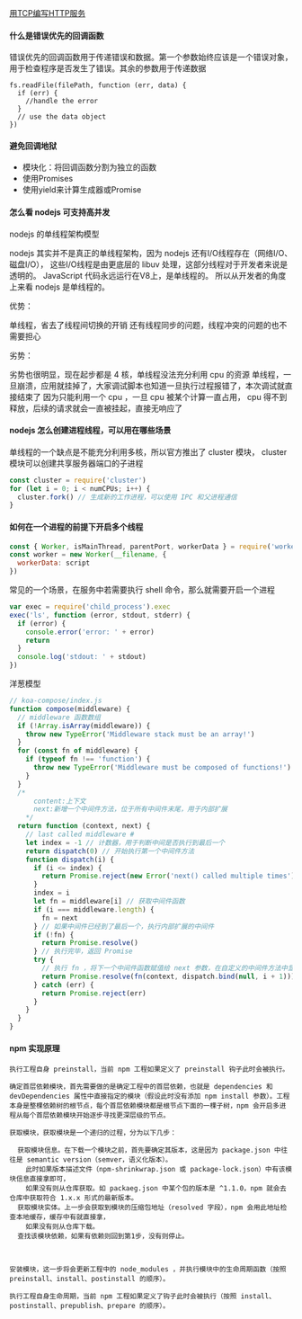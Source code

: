 [用TCP编写HTTP服务](https://juejin.cn/post/6969222179456024584)

#### 什么是错误优先的回调函数

错误优先的回调函数用于传递错误和数据。第一个参数始终应该是一个错误对象， 用于检查程序是否发生了错误。其余的参数用于传递数据

```node
fs.readFile(filePath, function (err, data) {
  if (err) {
    //handle the error
  }
  // use the data object
})
```

#### 避免回调地狱

- 模块化：将回调函数分割为独立的函数
- 使用Promises
- 使用yield来计算生成器或Promise

#### 怎么看 nodejs 可支持高并发

nodejs 的单线程架构模型

nodejs 其实并不是真正的单线程架构，因为 nodejs 还有I/O线程存在（网络I/O、磁盘I/O），
这些I/O线程是由更底层的 libuv 处理，这部分线程对于开发者来说是透明的。
JavaScript 代码永远运行在V8上，是单线程的。 所以从开发者的角度上来看 nodejs 是单线程的。

优势：

单线程，省去了线程间切换的开销 还有线程同步的问题，线程冲突的问题的也不需要担心

劣势：

劣势也很明显，现在起步都是 4 核，单线程没法充分利用 cpu 的资源
单线程，一旦崩溃，应用就挂掉了，大家调试脚本也知道一旦执行过程报错了，本次调试就直接结束了
因为只能利用一个 cpu ，一旦 cpu 被某个计算一直占用， cpu 得不到释放，后续的请求就会一直被挂起，直接无响应了

#### nodejs 怎么创建进程线程，可以用在哪些场景

单线程的一个缺点是不能充分利用多核，所以官方推出了 cluster 模块， cluster 模块可以创建共享服务器端口的子进程

```javascript
const cluster = require('cluster')
for (let i = 0; i < numCPUs; i++) {
  cluster.fork() // 生成新的工作进程，可以使用 IPC 和父进程通信
}
```

#### 如何在一个进程的前提下开启多个线程

```javascript
const { Worker, isMainThread, parentPort, workerData } = require('worker_threads')
const worker = new Worker(__filename, {
  workerData: script
})
```

常见的一个场景，在服务中若需要执行 shell 命令，那么就需要开启一个进程

```javascript
var exec = require('child_process').exec
exec('ls', function (error, stdout, stderr) {
  if (error) {
    console.error('error: ' + error)
    return
  }
  console.log('stdout: ' + stdout)
})
```

洋葱模型

```javascript
// koa-compose/index.js
function compose(middleware) {
  // middleware 函数数组
  if (!Array.isArray(middleware)) {
    throw new TypeError('Middleware stack must be an array!')
  }
  for (const fn of middleware) {
    if (typeof fn !== 'function') {
      throw new TypeError('Middleware must be composed of functions!')
    }
  }
  /*
      content:上下文  
      next:新增一个中间件方法，位于所有中间件末尾，用于内部扩展
    */
  return function (context, next) {
    // last called middleware #
    let index = -1 // 计数器，用于判断中间是否执行到最后一个
    return dispatch(0) // 开始执行第一个中间件方法
    function dispatch(i) {
      if (i <= index) {
        return Promise.reject(new Error('next() called multiple times'))
      }
      index = i
      let fn = middleware[i] // 获取中间件函数
      if (i === middleware.length) {
        fn = next
      } // 如果中间件已经到了最后一个，执行内部扩展的中间件
      if (!fn) {
        return Promise.resolve()
      } // 执行完毕，返回 Promise
      try {
        // 执行 fn ，将下一个中间件函数赋值给 next 参数，在自定义的中间件方法中显示的调用 next 函数，中间件函数就可串联起来了
        return Promise.resolve(fn(context, dispatch.bind(null, i + 1)))
      } catch (err) {
        return Promise.reject(err)
      }
    }
  }
}
```

#### npm 实现原理

    执行工程自身 preinstall，当前 npm 工程如果定义了 preinstall 钩子此时会被执行。

    确定首层依赖模块，首先需要做的是确定工程中的首层依赖，也就是 dependencies 和 devDependencies 属性中直接指定的模块（假设此时没有添加 npm install 参数）。工程本身是整棵依赖树的根节点，每个首层依赖模块都是根节点下面的一棵子树，npm 会开启多进程从每个首层依赖模块开始逐步寻找更深层级的节点。

    获取模块，获取模块是一个递归的过程，分为以下几步：

      获取模块信息。在下载一个模块之前，首先要确定其版本，这是因为 package.json 中往往是 semantic version（semver，语义化版本）。
        此时如果版本描述文件（npm-shrinkwrap.json 或 package-lock.json）中有该模块信息直接拿即可，
        如果没有则从仓库获取。如 packaeg.json 中某个包的版本是 ^1.1.0，npm 就会去仓库中获取符合 1.x.x 形式的最新版本。
      获取模块实体。上一步会获取到模块的压缩包地址（resolved 字段），npm 会用此地址检查本地缓存，缓存中有就直接拿，
        如果没有则从仓库下载。
      查找该模块依赖，如果有依赖则回到第1步，没有则停止。



    安装模块，这一步将会更新工程中的 node_modules ，并执行模块中的生命周期函数（按照 preinstall、install、postinstall 的顺序）。

    执行工程自身生命周期，当前 npm 工程如果定义了钩子此时会被执行（按照 install、postinstall、prepublish、prepare 的顺序）。
